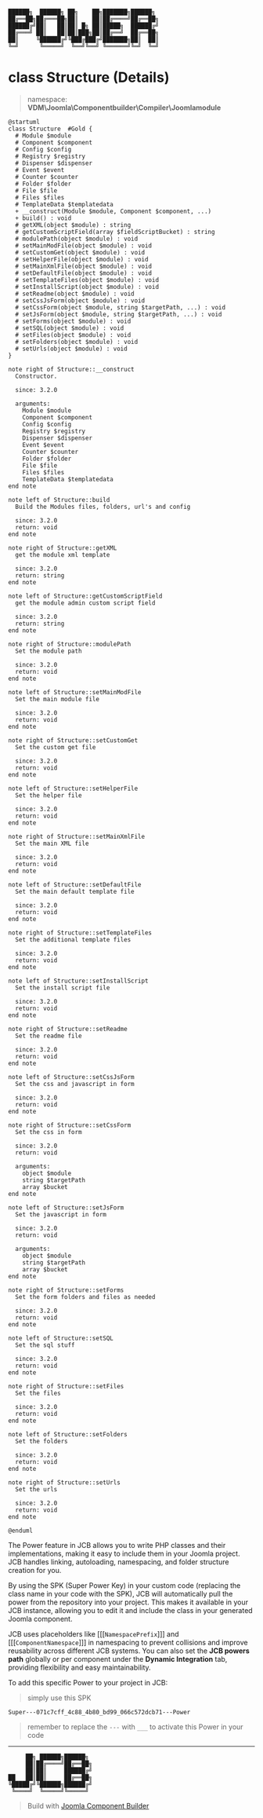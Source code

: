 ```
██████╗  ██████╗ ██╗    ██╗███████╗██████╗
██╔══██╗██╔═══██╗██║    ██║██╔════╝██╔══██╗
██████╔╝██║   ██║██║ █╗ ██║█████╗  ██████╔╝
██╔═══╝ ██║   ██║██║███╗██║██╔══╝  ██╔══██╗
██║     ╚██████╔╝╚███╔███╔╝███████╗██║  ██║
╚═╝      ╚═════╝  ╚══╝╚══╝ ╚══════╝╚═╝  ╚═╝
```
# class Structure (Details)
> namespace: **VDM\Joomla\Componentbuilder\Compiler\Joomlamodule**

```uml
@startuml
class Structure  #Gold {
  # Module $module
  # Component $component
  # Config $config
  # Registry $registry
  # Dispenser $dispenser
  # Event $event
  # Counter $counter
  # Folder $folder
  # File $file
  # Files $files
  # TemplateData $templatedata
  + __construct(Module $module, Component $component, ...)
  + build() : void
  # getXML(object $module) : string
  # getCustomScriptField(array $fieldScriptBucket) : string
  # modulePath(object $module) : void
  # setMainModFile(object $module) : void
  # setCustomGet(object $module) : void
  # setHelperFile(object $module) : void
  # setMainXmlFile(object $module) : void
  # setDefaultFile(object $module) : void
  # setTemplateFiles(object $module) : void
  # setInstallScript(object $module) : void
  # setReadme(object $module) : void
  # setCssJsForm(object $module) : void
  # setCssForm(object $module, string $targetPath, ...) : void
  # setJsForm(object $module, string $targetPath, ...) : void
  # setForms(object $module) : void
  # setSQL(object $module) : void
  # setFiles(object $module) : void
  # setFolders(object $module) : void
  # setUrls(object $module) : void
}

note right of Structure::__construct
  Constructor.

  since: 3.2.0
  
  arguments:
    Module $module
    Component $component
    Config $config
    Registry $registry
    Dispenser $dispenser
    Event $event
    Counter $counter
    Folder $folder
    File $file
    Files $files
    TemplateData $templatedata
end note

note left of Structure::build
  Build the Modules files, folders, url's and config

  since: 3.2.0
  return: void
end note

note right of Structure::getXML
  get the module xml template

  since: 3.2.0
  return: string
end note

note left of Structure::getCustomScriptField
  get the module admin custom script field

  since: 3.2.0
  return: string
end note

note right of Structure::modulePath
  Set the module path

  since: 3.2.0
  return: void
end note

note left of Structure::setMainModFile
  Set the main module file

  since: 3.2.0
  return: void
end note

note right of Structure::setCustomGet
  Set the custom get file

  since: 3.2.0
  return: void
end note

note left of Structure::setHelperFile
  Set the helper file

  since: 3.2.0
  return: void
end note

note right of Structure::setMainXmlFile
  Set the main XML file

  since: 3.2.0
  return: void
end note

note left of Structure::setDefaultFile
  Set the main default template file

  since: 3.2.0
  return: void
end note

note right of Structure::setTemplateFiles
  Set the additional template files

  since: 3.2.0
  return: void
end note

note left of Structure::setInstallScript
  Set the install script file

  since: 3.2.0
  return: void
end note

note right of Structure::setReadme
  Set the readme file

  since: 3.2.0
  return: void
end note

note left of Structure::setCssJsForm
  Set the css and javascript in form

  since: 3.2.0
  return: void
end note

note right of Structure::setCssForm
  Set the css in form

  since: 3.2.0
  return: void
  
  arguments:
    object $module
    string $targetPath
    array $bucket
end note

note left of Structure::setJsForm
  Set the javascript in form

  since: 3.2.0
  return: void
  
  arguments:
    object $module
    string $targetPath
    array $bucket
end note

note right of Structure::setForms
  Set the form folders and files as needed

  since: 3.2.0
  return: void
end note

note left of Structure::setSQL
  Set the sql stuff

  since: 3.2.0
  return: void
end note

note right of Structure::setFiles
  Set the files

  since: 3.2.0
  return: void
end note

note left of Structure::setFolders
  Set the folders

  since: 3.2.0
  return: void
end note

note right of Structure::setUrls
  Set the urls

  since: 3.2.0
  return: void
end note
 
@enduml
```

The Power feature in JCB allows you to write PHP classes and their implementations, making it easy to include them in your Joomla project. JCB handles linking, autoloading, namespacing, and folder structure creation for you.

By using the SPK (Super Power Key) in your custom code (replacing the class name in your code with the SPK), JCB will automatically pull the power from the repository into your project. This makes it available in your JCB instance, allowing you to edit it and include the class in your generated Joomla component.

JCB uses placeholders like [[[`NamespacePrefix`]]] and [[[`ComponentNamespace`]]] in namespacing to prevent collisions and improve reusability across different JCB systems. You can also set the **JCB powers path** globally or per component under the **Dynamic Integration** tab, providing flexibility and easy maintainability.

To add this specific Power to your project in JCB:

> simply use this SPK
```
Super---071c7cff_4c88_4b80_bd99_066c572dcb71---Power
```
> remember to replace the `---` with `___` to activate this Power in your code

---
```
     ██╗ ██████╗██████╗
     ██║██╔════╝██╔══██╗
     ██║██║     ██████╔╝
██   ██║██║     ██╔══██╗
╚█████╔╝╚██████╗██████╔╝
 ╚════╝  ╚═════╝╚═════╝
```
> Build with [Joomla Component Builder](https://git.vdm.dev/joomla/Component-Builder)

